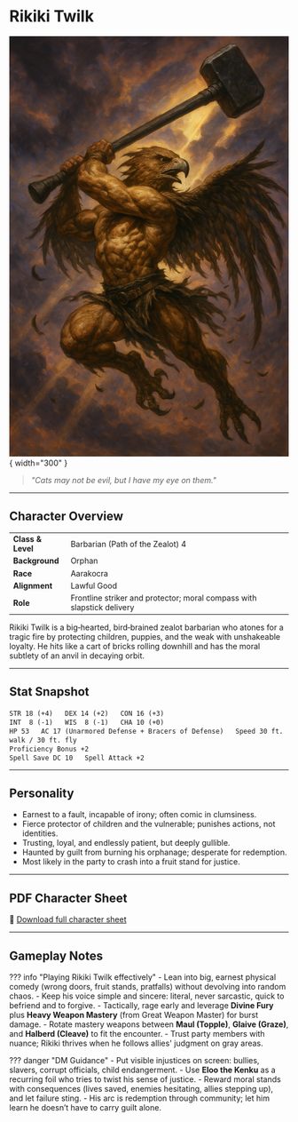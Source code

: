 # Rikiki Twilk

![Rikiki Twilk](assets/rikiki-twilk.png){ width="300" }

> *"Cats may not be evil, but I have my eye on them."*

---

## Character Overview

|                   |                                      |
| ----------------- | ------------------------------------ |
| **Class & Level** | Barbarian (Path of the Zealot) 4     |
| **Background**    | Orphan                               |
| **Race**          | Aarakocra                            |
| **Alignment**     | Lawful Good                          |
| **Role**          | Frontline striker and protector; moral compass with slapstick delivery |

Rikiki Twilk is a big‑hearted, bird‑brained zealot barbarian who atones for a tragic fire by protecting children, puppies, and the weak with unshakeable loyalty. He hits like a cart of bricks rolling downhill and has the moral subtlety of an anvil in decaying orbit.

---

## Stat Snapshot

```text
STR 18 (+4)   DEX 14 (+2)   CON 16 (+3)
INT  8 (-1)   WIS  8 (-1)   CHA 10 (+0)
HP 53   AC 17 (Unarmored Defense + Bracers of Defense)   Speed 30 ft. walk / 30 ft. fly
Proficiency Bonus +2
Spell Save DC 10   Spell Attack +2
```

---

## Personality

* Earnest to a fault, incapable of irony; often comic in clumsiness.
* Fierce protector of children and the vulnerable; punishes actions, not identities.
* Trusting, loyal, and endlessly patient, but deeply gullible.
* Haunted by guilt from burning his orphanage; desperate for redemption.
* Most likely in the party to crash into a fruit stand for justice.

---

## PDF Character Sheet

📄 [Download full character sheet](assets/rikiki-twilk.pdf)

---

## Gameplay Notes

??? info "Playing Rikiki Twilk effectively"
	- Lean into big, earnest physical comedy (wrong doors, fruit stands, pratfalls) without devolving into random chaos.
	- Keep his voice simple and sincere: literal, never sarcastic, quick to befriend and to forgive.
	- Tactically, rage early and leverage **Divine Fury** plus **Heavy Weapon Mastery** (from Great Weapon Master) for burst damage.
	- Rotate mastery weapons between **Maul (Topple)**, **Glaive (Graze)**, and **Halberd (Cleave)** to fit the encounter.
	- Trust party members with nuance; Rikiki thrives when he follows allies' judgment on gray areas.

??? danger "DM Guidance"
	- Put visible injustices on screen: bullies, slavers, corrupt officials, child endangerment.
	- Use **Eloo the Kenku** as a recurring foil who tries to twist his sense of justice.
	- Reward moral stands with consequences (lives saved, enemies hesitating, allies stepping up), and let failure sting.
	- His arc is redemption through community; let him learn he doesn’t have to carry guilt alone.
